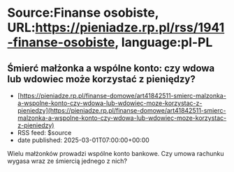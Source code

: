 # Source:Finanse osobiste, URL:https://pieniadze.rp.pl/rss/1941-finanse-osobiste, language:pl-PL

## Śmierć małżonka a wspólne konto: czy wdowa lub wdowiec może korzystać z pieniędzy?
 - [https://pieniadze.rp.pl/finanse-domowe/art41842511-smierc-malzonka-a-wspolne-konto-czy-wdowa-lub-wdowiec-moze-korzystac-z-pieniedzy](https://pieniadze.rp.pl/finanse-domowe/art41842511-smierc-malzonka-a-wspolne-konto-czy-wdowa-lub-wdowiec-moze-korzystac-z-pieniedzy)
 - RSS feed: $source
 - date published: 2025-03-01T07:00:00+00:00

Wielu małżonków prowadzi wspólne konto bankowe. Czy umowa rachunku wygasa wraz ze śmiercią jednego z nich?

